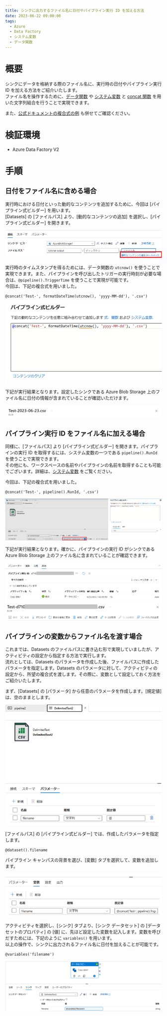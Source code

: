 ```yaml
---
title: シンクに出力するファイル名に日付やパイプライン実行 ID を加える方法
date: 2023-06-22 09:00:00
tags:
  - Azure
  - Data Factory
  - システム変数
  - データ関数
---
```



# 概要
シンクにデータを格納する際のファイル名に、実行時の日付やパイプライン実行 ID を加える方法をご紹介いたします。  
ファイル名を操作するために、[データ関数](https://learn.microsoft.com/ja-jp/azure/data-factory/control-flow-expression-language-functions#date-functions) や [システム変数](https://learn.microsoft.com/ja-jp/azure/data-factory/control-flow-system-variables) と [concat 関数](https://learn.microsoft.com/ja-jp/azure/data-factory/control-flow-expression-language-functions#concat) を用いた文字列結合を行うことで実現できます。  

また、[公式ドキュメントの複合式の例](https://learn.microsoft.com/ja-jp/azure/data-factory/control-flow-expression-language-functions#complex-expression-example) も併せてご確認ください。


# 検証環境
- Azure Data Factory V2

# 手順
## 日付をファイル名に含める場合
実行時における日付といった動的なコンテンツを追加するために、今回は [パイプライン式ビルダー] を用います。  
[Datasets] の [ファイルパス] より、[動的なコンテンツの追加] を選択し、[パイプライン式ビルダー] を開きます。

![](./how-to-add-variables-to-sink-filename-in-copy-activity/date-setting-1.png)   

実行時のタイムスタンプを得るためには、データ関数の `utcnow()` を使うことで実現できます。また、パイプラインを呼び出したトリガーの実行時刻が必要な場合は、`@pipeline().TriggerTime` を使うことで実現が可能です。  
今回は、下記の複合式を用いました。
```
@concat('Test-', formatDateTime(utcnow(), 'yyyy-MM-dd'), '.csv')
```

![](./how-to-add-variables-to-sink-filename-in-copy-activity/date-setting-2.png)   


下記が実行結果となります。設定したシンクである Azure Blob Storage 上のファイル名に日付の情報が含まれていることが確認いただけます。

![](./how-to-add-variables-to-sink-filename-in-copy-activity/date-result-1.png) 


## パイプライン実行 ID をファイル名に加える場合

同様に、[ファイルパス] より [パイプライン式ビルダー] を開きます。パイプラインの実行 ID を取得するには、システム変数の一つである `pipeline().RunId` を使うことで実現できます。  
その他にも、ワークスペースの名前やパイプラインの名前を取得することも可能でございます。詳細は、[システム変数](https://learn.microsoft.com/ja-jp/azure/data-factory/control-flow-system-variables) をご覧ください。  

今回は、下記の複合式を用いました。
```
@concat('Test-', pipeline().RunId, '.csv')
```
![](./how-to-add-variables-to-sink-filename-in-copy-activity/runid-setting-1.png)   

下記が実行結果となります。確かに、パイプラインの実行 ID がシンクである Azure Blob Storage 上のファイル名に含まれていることが確認できます。

![](./how-to-add-variables-to-sink-filename-in-copy-activity/runid-result-1.png)   
![](./how-to-add-variables-to-sink-filename-in-copy-activity/runid-result-2.png)   

## パイプラインの変数からファイル名を渡す場合

これまでは、Datasets のファイルパスに書き込む形で実現していましたが、アクティビティの設定から指定する方法で実行します。  
流れとしては、Datasets のパラメータを作成した後、ファイルパスに作成したパラメータを指定します。Datasets のパラメータに対して、アクティビティの設定から、所望の複合式を渡します。その際に、変数として設定しておく方法をご紹介いたします。

まず、[Datasets] の [パラメータ] から任意のパラメータを作成します。[規定値]は、空のままとします。

![](./how-to-add-variables-to-sink-filename-in-copy-activity/variable-setting-1.png)

[ファイルパス] の  [パイプライン式ビルダー] では、作成したパラメータを指定します。
```
@dataset().filename
```

パイプライン キャンパスの背景を選び、[変数] タブを選択して、変数を追加します。


![](./how-to-add-variables-to-sink-filename-in-copy-activity/variable-setting-2.png)

アクティビティを選択し、[シンク] タブより、[シンク データセット] の [データセットのプロパティ] の [値] に、先ほど設定した変数を記入します。変数を呼びだすためには、下記のように `variables()` を用います。  
以上の操作で、シンクに出力されるファイル名に日付を加えることが可能です。
```
@variables('filename')
```
![](./how-to-add-variables-to-sink-filename-in-copy-activity/variable-setting-3.png)

